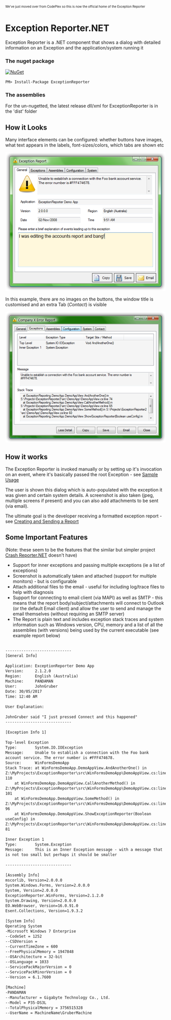 <sub><sup>We've just moved over from CodePlex so this is now the official home of the Exception Reporter</sub></sup>


# Exception Reporter.NET
Exception Reporter is a .NET component that shows a dialog with detailed information on an
Exception and the application/system running it

### The nuget package
 [![NuGet](https://img.shields.io/nuget/v/ExceptionReporter.svg)](https://www.nuget.org/packages/ExceptionReporter/)
```
PM> Install-Package ExceptionReporter
```

### The assemblies
For the un-nugetted, the latest release dll/xml for ExceptionReporter is in the 'dist' folder

## How it Looks

Many interface elements can be configured: whether buttons have images, what text appears in the labels,
font-sizes/colors, which tabs are shown etc

![](images/er-user-input.png)

In this example, there are no images on the buttons,
the window title is customised and an extra Tab (_Contact_) is visible

![](images/er-exceptions-tab.png)

## How it works

The Exception Reporter is invoked manually or by setting up it's invocation on an event, where it's basically passed the root Exception -
see [Sample Usage](https://github.com/PandaWood/Exception-Reporter/wiki/Sample-Usage)

The user is shown this dialog which is auto-populated with the exception it was given and certain system details.
A screenshot is also taken (jpeg, multiple screens if present) and you can also add attachments to be sent (via email).

The ultimate goal is the developer receiving a formatted exception report - see
[Creating and Sending a Report](https://github.com/PandaWood/Exception-Reporter/wiki/Creating-and-Sending-a-Report)


## Some Important Features
(Note: these seem to be the features that the similar but simpler project [Crash Reporter.NET](https://github.com/ravibpatel/CrashReporter.NET) doesn't have)

- Support for inner exceptions and passing multiple exceptions (ie a list of exceptions)
- Screenshot is automatically taken and attached (support for multiple monitors) - but is configurable
- Attach additional files to the email - useful for including log/trace files to help with diagnosis
- Support for connecting to email client (via MAPI) as well as SMTP - this means that the report body/subject/attachments will connect to Outlook (or the default Email client) and allow the user to send and manage the email themselves (without requiring an SMTP server)
- The Report is plain text and includes exception stack traces and system information such as Windows version, CPU, memory and a list of all the assemblies (with versions) being used by the current executable (see example report below)

```

-----------------------------
[General Info]

Application: ExceptionReporter Demo App
Version:     2.1.2.0
Region:      English (Australia)
Machine:     PANDAMAN
User:        JohnGruber
Date: 30/05/2017
Time: 12:40 AM

User Explanation:

JohnGruber said "I just pressed Connect and this happened"
-----------------------------
 
[Exception Info 1]

Top-level Exception
Type:        System.IO.IOException
Message:     Unable to establish a connection with the Foo bank account service. The error number is #FFF474678.
Source:      WinFormsDemoApp
Stack Trace: at WinFormsDemoApp.DemoAppView.AndAnotherOne() in Z:\MyProjects\ExceptionReporter\src\WinFormsDemoApp\DemoAppView.cs:line 110
    at WinFormsDemoApp.DemoAppView.CallAnotherMethod() in Z:\MyProjects\ExceptionReporter\src\WinFormsDemoApp\DemoAppView.cs:line 101
    at WinFormsDemoApp.DemoAppView.SomeMethod() in Z:\MyProjects\ExceptionReporter\src\WinFormsDemoApp\DemoAppView.cs:line 96
    at WinFormsDemoApp.DemoAppView.ShowExceptionReporter(Boolean useConfig) in Z:\MyProjects\ExceptionReporter\src\WinFormsDemoApp\DemoAppView.cs:line 81

Inner Exception 1
Type:        System.Exception
Message:     This is an Inner Exception message - with a message that is not too small but perhaps it should be smaller

-----------------------------

[Assembly Info] 
mscorlib, Version=2.0.0.0
System.Windows.Forms, Version=2.0.0.0
System, Version=2.0.0.0
ExceptionReporter.WinForms, Version=2.1.2.0
System.Drawing, Version=2.0.0.0
EO.WebBrowser, Version=16.0.91.0
Esent.Collections, Version=1.9.3.2

[System Info]
Operating System
-Microsoft Windows 7 Enterprise
--CodeSet = 1252
--CSDVersion =
--CurrentTimeZone = 600
--FreePhysicalMemory = 1947848
--OSArchitecture = 32-bit
--OSLanguage = 1033
--ServicePackMajorVersion = 0
--ServicePackMinorVersion = 0
--Version = 6.1.7600

[Machine]
-PANDAMAN
--Manufacturer = Gigabyte Technology Co., Ltd.
--Model = P35-DS3L
--TotalPhysicalMemory = 3756515328
--UserName = MachineName\GruberMachine
  ```
